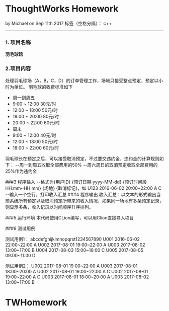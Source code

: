 ﻿# ThoughtWorks Homework
by Michael on Sep 11th 2017
标签（空格分隔）： c++

---

### 1. 项目名称
**羽毛球馆**
### 2.项目内容
处理羽毛球场（A，B，C，D）的订单管理工作，场地只接受整点预定，预定以小时为单位。
羽毛球的收费标准如下
- 周一到周五
- 9:00 ~ 12:00 30元/时 
- 12:00 ~ 18:00 50元/时 
- 18:00 ~ 20:00 80元/时 
- 20:00 ~ 22:00 60元/时
- 周末
- 9:00 ~ 12:00 40元/时 
- 12:00 ~ 18:00 50元/时 
- 18:00 ~ 22:00 60元/时

羽毛球长在预定之后，可以接受取消预定，不过要交违约金，违约金的计算规则如下：
--周一到周五收取全部费用的50%
--周六周日的取消预定收取全部费用的25%作为违约金

###3 程序输入
--格式为{⽤户ID} {预订日期 yyyy-MM-dd} {预订时间段 HH:mm~HH:mm} {场地} {取消标记}，如 U123 2016-06-02 20:00~22:00 A C 
--输入一个空行，打印收入汇总
###4 程序输出
收入汇总：以文本的形式输出当前系统所有预定以及取消预定所带来的收入情况，如果同一场地有多条预定记录，则显示多条，收入记录以时间顺序升序排列。

###5 运行环境
本代码使用CLion编写，可以用Clion直接导入项目

###6 测试用例

测试用例1：
abcdefghijklmnopqrst1234567890
U001 2016-06-02 22:00~22:00 A
U002 2017-08-01 19:00~22:00 A
U003 2017-08-02 13:00~17:00 B
U004 2017-08-03 15:00~16:00 C
U005 2017-08-05 09:00~11:00 D


测试用例2：
U002 2017-08-01 19:00~22:00 A
U003 2017-08-01 18:00~20:00 A
U002 2017-08-01 19:00~22:00 A C
U002 2017-08-01 19:00~22:00 A C
U003 2017-08-01 18:00~20:00 A
U003 2017-08-02 13:00~17:00 B







# TWHomework
